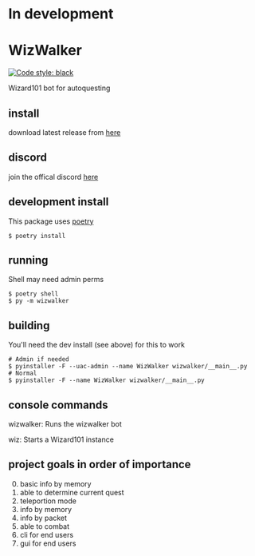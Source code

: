 # In development
# WizWalker

[![Code style: black](https://img.shields.io/badge/code%20style-black-000000.svg)](https://github.com/psf/black)

Wizard101 bot for autoquesting

## install
download latest release from [here](https://github.com/StarrFox/WizWalker/releases)

## discord
join the offical discord [here](https://discord.gg/JHrdCNK)

## development install
This package uses [poetry](https://python-poetry.org/)
```shell script
$ poetry install
```

## running
Shell may need admin perms
```shell script
$ poetry shell
$ py -m wizwalker
```

## building
You'll need the dev install (see above) for this to work
```shell script
# Admin if needed
$ pyinstaller -F --uac-admin --name WizWalker wizwalker/__main__.py
# Normal
$ pyinstaller -F --name WizWalker wizwalker/__main__.py
```

## console commands
wizwalker: Runs the wizwalker bot

wiz: Starts a Wizard101 instance

## project goals in order of importance
0. basic info by memory
1. able to determine current quest
2. teleportion mode
3. info by memory
4. info by packet
5. able to combat
6. cli for end users
7. gui for end users
